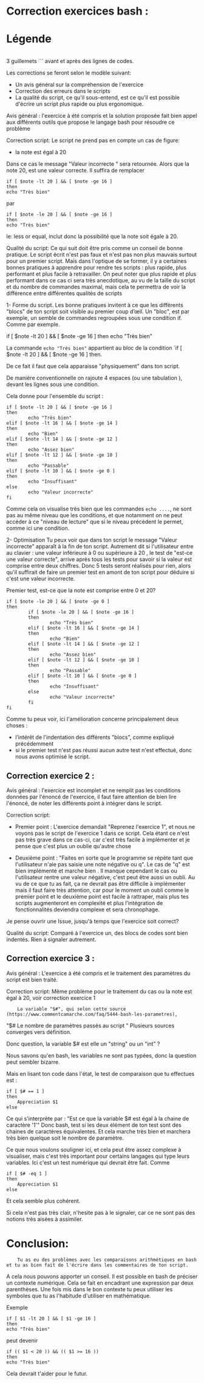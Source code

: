 # Correction exercices bash :

# Légende
```

```


3 guillemets \`\`\` avant et après des lignes de codes.

Les corrections se feront selon le modèle suivant:
 * Un avis général sur la compréhension de l'exercice
 * Correction des erreurs dans le scripts
 * La qualité du script, ce qu'il sous-entend, est ce qu'il est possible d'écrire un script plus rapide ou plus ergonomique.

Avis général : l'exercice à été compris et la solution proposée fait bien appel aux différents outils que propose le langage bash
pour résoudre ce problème

Correction script:
Le script ne prend pas en compte un cas de figure:
 * la note est égal à 20
		
Dans ce cas le message "Valeur incorrecte " sera retournée.  Alors que la note 20, est une valeur correcte.
Il suffira de remplacer
```
if [ $note -lt 20 ] && [ $note -ge 16 ]
then
echo "Très bien"

```

par

```
if [ $note -le 20 ] && [ $note -ge 16 ]
then
echo "Très bien"
```

le: less or equal, inclut donc la possibilité que la note soit égale à 20.


Qualité du script:
        Ce qui suit doit être pris comme un conseil de bonne pratique. Le script écrit n'est pas faux et n'est pas non plus mauvais surtout pour un premier script. Mais dans l'optique de se former, il y a certaines bonnes pratiques à apprendre pour
rendre tes scripts : plus rapide, plus performant et plus facile à retravailler. On peut noter que plus rapide et plus performant dans ce cas ci sera très anecdotique, au vu de la taille du script et du nombre de commandes maximal, mais cela te permettra de voir la différence entre différentes qualités de scripts


1- Forme du script.
Les bonne pratiques invitent à ce que les différents "blocs" de ton script soit visible au premier coup d’œil.
Un "bloc", est par exemple, un semble de commandes regroupées sous une condition if. Comme par exemple.

if [ $note -lt 20 ] && [ $note -ge 16 ]
then
echo "Très bien"

La commande `echo "Très bien"` appartient au bloc de la condition `if [ $note -lt 20 ] && [ $note -ge 16 ] then.

De ce fait il faut que cela apparaisse "physiquement" dans ton script.

De manière conventionnelle on rajoute 4 espaces (ou une tabulation ), devant les lignes sous une condition.

Cela donne pour l'ensemble du script :

```
if [ $note -lt 20 ] && [ $note -ge 16 ]
then
        echo "Très bien"
elif [ $note -lt 16 ] && [ $note -ge 14 ]
then
        echo "Bien"
elif [ $note -lt 14 ] && [ $note -ge 12 ]
then
        echo "Assez bien"
elif [ $note -lt 12 ] && [ $note -ge 10 ]
then
        echo "Passable"
elif [ $note -lt 10 ] && [ $note -ge 0 ]
then
        echo "Insuffisant"
else
        echo "Valeur incorrecte"
fi
```

Comme cela on visualise très bien que les commandes `echo ....`, ne sont pas au même niveau que les conditions, et que notamment
on ne peut accéder à ce "niveau de lecture" que si le niveau précédent le permet, comme ici une condition.


2- Optimisation
        Tu peux voir que dans ton script le message "Valeur incorrecte" apparaît à la fin de ton script. Autrement dit si l'utilisateur
entre au clavier : une valeur inférieure à 0 ou supérieure à 20 , le test de "est-ce une valeur correcte", arrive après
tous les tests pour savoir si la valeur est comprise entre deux chiffres. Donc 5 tests seront réalisés pour rien, alors qu'il suffirait
de faire un premier test en amont de ton script pour déduire si c'est une valeur incorrecte.

Premier test, est-ce que la note est comprise entre 0 et 20?

```
if [ $note -le 20 ] && [ $note -ge 0 ]
then
        if [ $note -le 20 ] && [ $note -ge 16 ]
        then
                echo "Très bien"
        elif [ $note -lt 16 ] && [ $note -ge 14 ]
        then
                echo "Bien"
        elif [ $note -lt 14 ] && [ $note -ge 12 ]
        then
                echo "Assez bien"
        elif [ $note -lt 12 ] && [ $note -ge 10 ]
        then
                echo "Passable"
        elif [ $note -lt 10 ] && [ $note -ge 0 ]
        then
                echo "Insuffisant"
        else
                echo "Valeur incorrecte"
        fi
fi
```

Comme tu peux voir, ici l'amélioration concerne principalement deux choses :
* l’intérêt de l'indentation des différents "blocs", comme expliqué précédemment
* si le premier test n'est pas réussi aucun autre test n'est effectué, donc nous avons optimisé le script.





## Correction exercice 2 :



Avis général : l'exercice est incomplet et ne remplit pas les conditions données par l'énoncé de l'exercice, il faut faire attention
de bien lire l'énoncé, de noter les différents point à intégrer dans le script.


Correction script:
 * Premier point : L'exercice demandait "Reprenez l'exercice 1", et nous ne voyons pas le script de l'exercice 1 dans ce script.
Cela étant ce n'est pas très grave dans ce cas-ci, car c'est très facile à implémenter et je pense que c'est plus un oublie qu'autre chose

 * Deuxième point : "Faites en sorte que le programme se répète tant que l'utilisateur n'aie pas saisie une note négative ou q".
Le cas de "q" est bien implémenté et marche bien . Il manque cependant le cas ou l'utilisateur rentre une valeur négative, c'est peut être
aussi un oubli. Au vu de ce que tu as fait, ça ne devrait pas être difficile à implémenter mais il faut faire très attention, car pour le moment
un oubli comme le premier point et le deuxième point est facile à rattraper, mais plus tes scripts augmenteront en complexité et plus l'intégration
de fonctionnalités deviendra complexe et sera chronophage.

Je pense ouvrir une Issue, jusqu'à temps que l'exercice soit correct?


Qualité du script:
        Comparé à l'exercice un, des blocs de codes sont bien indentés. Rien à signaler autrement.



## Correction exercice 3 :


Avis général : L'exercice à été compris et le traitement des paramètres du script est bien traité.


Correction script:
        Même problème pour le traitement du cas ou la note est égal à 20, voir correction exercice 1

        La variable "$#", qui selon cette source (https://www.commentcamarche.com/faq/5444-bash-les-parametres),
"$# Le nombre de paramètres passés au script "
Plusieurs sources converges vers définition.

Donc question, la variable $# est elle un "string" ou un "int" ?

Nous savons qu'en bash, les variables ne sont pas typées, donc la question peut sembler bizarre.

Mais en lisant ton code dans l'état, le test de comparaison que tu effectues est :

```
if [ $# == 1 ]
then
    Appreciation $1
else
```

Ce qui s'interprète par : "Est ce que la variable $# est égal à la chaine de caractère '1'"
Donc bash, test si les deux élément de ton test sont des chaines de caractères équivalentes.
Et cela marche très bien et marchera très bien quelque soit le nombre de paramètre.

Ce que nous voulons souligner ici, et cela peut être assez complexe à visualiser, mais c'est très important pour certains langages
qui type leurs variables. Ici c'est un test numérique qui devrait être fait. Comme

```
if [ $# -eq 1 ]
then
    Appreciation $1
else
```

Et cela semble plus cohérent.

Si cela n'est pas très clair, n'hesite pas à le signaler, car ce ne sont pas des notions très aisées à assimiler.







# Conclusion:
        Tu as eu des problèmes avec les comparaisons arithmétiques en bash et tu as bien fait de l'écrire dans les commentaires de ton script.
A cela nous pouvons apporter un conseil. Il est possible en bash de préciser un contexte numérique. Cela se fait en encadrant
une expression par deux parenthèses. Une fois mis dans le bon contexte tu peux utiliser les symboles que tu as l'habitude d'utiliser
en mathématique.

Exemple

```
if [ $1 -lt 20 ] && [ $1 -ge 16 ]
then
echo "Très bien"
```

peut devenir


```
if (( $1 < 20 )) && (( $1 >= 16 ))
then
echo "Très bien"
```


Cela devrait t'aider pour le futur.
